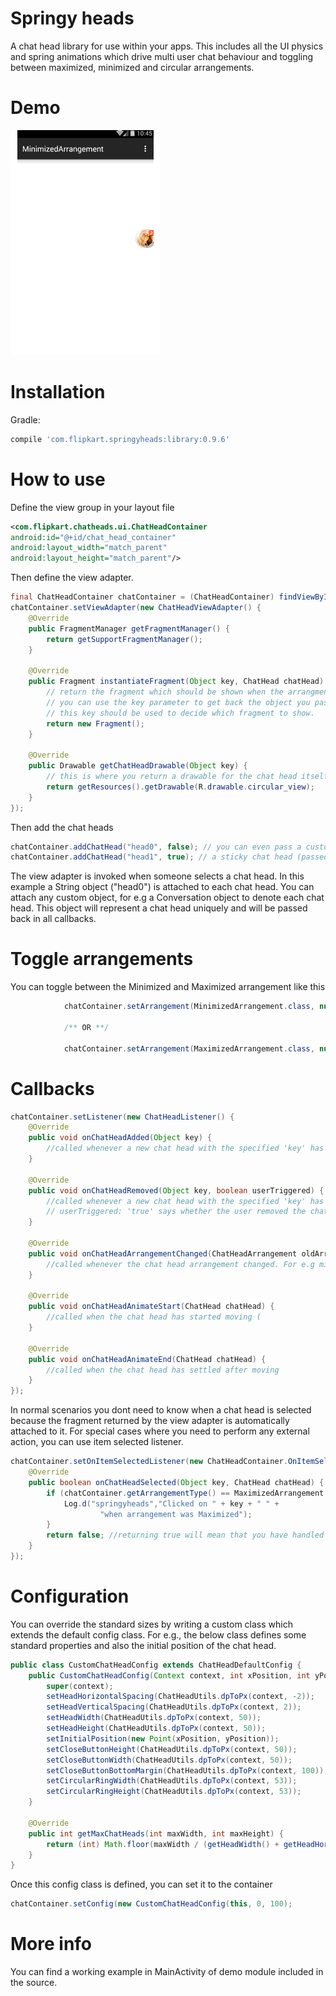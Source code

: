 # Springy heads
A chat head library for use within your apps. This includes all the UI physics and spring animations which drive multi user chat behaviour and toggling between maximized, minimized and circular arrangements. 

# Demo
![springy chat heads demo](/demo/demo.gif?raw=true)

# Installation
Gradle:
```groovy
compile 'com.flipkart.springyheads:library:0.9.6'
```


# How to use

Define the view group in your layout file
```xml
<com.flipkart.chatheads.ui.ChatHeadContainer
android:id="@+id/chat_head_container"
android:layout_width="match_parent"
android:layout_height="match_parent"/>  
```

Then define the view adapter.
```java
final ChatHeadContainer chatContainer = (ChatHeadContainer) findViewById(R.id.chat_container);
chatContainer.setViewAdapter(new ChatHeadViewAdapter() {
    @Override
    public FragmentManager getFragmentManager() {
        return getSupportFragmentManager();
    }

    @Override
    public Fragment instantiateFragment(Object key, ChatHead chatHead) {
        // return the fragment which should be shown when the arrangment switches to maximized (on clicking a chat head)
        // you can use the key parameter to get back the object you passed in the addChatHead method.
        // this key should be used to decide which fragment to show.
        return new Fragment();
    }

    @Override
    public Drawable getChatHeadDrawable(Object key) {
        // this is where you return a drawable for the chat head itself. Typically you return a circular shape
        return getResources().getDrawable(R.drawable.circular_view);
    }
});
```        
Then add the chat heads
```java
chatContainer.addChatHead("head0", false); // you can even pass a custom object instead of "head0"
chatContainer.addChatHead("head1", true); // a sticky chat head (passed as 'true') cannot be closed and will remain when all other chat heads are closed.
```
The view adapter is invoked when someone selects a chat head.
In this example a String object ("head0") is attached to each chat head. You can attach any custom object, for e.g a Conversation object to denote each chat head.
This object will represent a chat head uniquely and will be passed back in all callbacks.

# Toggle arrangements
You can toggle between the Minimized and Maximized arrangement like this
```java
            chatContainer.setArrangement(MinimizedArrangement.class, null);
            
            /** OR **/
             
            chatContainer.setArrangement(MaximizedArrangement.class, null);

```
# Callbacks
```java
chatContainer.setListener(new ChatHeadListener() {
    @Override
    public void onChatHeadAdded(Object key) {
        //called whenever a new chat head with the specified 'key' has been added
    }

    @Override
    public void onChatHeadRemoved(Object key, boolean userTriggered) {
        //called whenever a new chat head with the specified 'key' has been removed.
        // userTriggered: 'true' says whether the user removed the chat head, 'false' says that the code triggered it
    }

    @Override
    public void onChatHeadArrangementChanged(ChatHeadArrangement oldArrangement, ChatHeadArrangement newArrangement) {
        //called whenever the chat head arrangement changed. For e.g minimized to maximized or vice versa.
    }

    @Override
    public void onChatHeadAnimateStart(ChatHead chatHead) {
        //called when the chat head has started moving (
    }

    @Override
    public void onChatHeadAnimateEnd(ChatHead chatHead) {
        //called when the chat head has settled after moving
    }
});
```
In normal scenarios you dont need to know when a chat head is selected because the fragment returned by the view adapter is automatically attached to it. For special cases where you need to perform any external action, you can use item selected listener.
```java
chatContainer.setOnItemSelectedListener(new ChatHeadContainer.OnItemSelectedListener() {
    @Override
    public boolean onChatHeadSelected(Object key, ChatHead chatHead) {
        if (chatContainer.getArrangementType() == MaximizedArrangement.class) {
            Log.d("springyheads","Clicked on " + key + " " +
                    "when arrangement was Maximized");
        }
        return false; //returning true will mean that you have handled the behaviour and the default behaviour will be skipped
    }
});
```
# Configuration
You can override the standard sizes by writing a custom class which extends the default config class.
For e.g., the below class defines some standard properties and also the initial position of the chat head.
```java
public class CustomChatHeadConfig extends ChatHeadDefaultConfig {
    public CustomChatHeadConfig(Context context, int xPosition, int yPosition) {
        super(context);
        setHeadHorizontalSpacing(ChatHeadUtils.dpToPx(context, -2));
        setHeadVerticalSpacing(ChatHeadUtils.dpToPx(context, 2));
        setHeadWidth(ChatHeadUtils.dpToPx(context, 50));
        setHeadHeight(ChatHeadUtils.dpToPx(context, 50));
        setInitialPosition(new Point(xPosition, yPosition));
        setCloseButtonHeight(ChatHeadUtils.dpToPx(context, 50));
        setCloseButtonWidth(ChatHeadUtils.dpToPx(context, 50));
        setCloseButtonBottomMargin(ChatHeadUtils.dpToPx(context, 100));
        setCircularRingWidth(ChatHeadUtils.dpToPx(context, 53));
        setCircularRingHeight(ChatHeadUtils.dpToPx(context, 53));
    }

    @Override
    public int getMaxChatHeads(int maxWidth, int maxHeight) {
        return (int) Math.floor(maxWidth / (getHeadWidth() + getHeadHorizontalSpacing(maxWidth, maxHeight))) - 1;
    }
}
```
Once this config class is defined, you can set it to the container
```java
chatContainer.setConfig(new CustomChatHeadConfig(this, 0, 100);
```
# More info
You can find a working example in MainActivity of demo module included in the source. 
